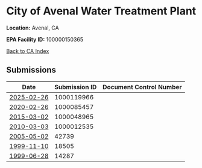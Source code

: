 # City of Avenal Water Treatment Plant

**Location:** Avenal, CA

**EPA Facility ID:** 100000150365

[Back to CA Index](../../index.md)

## Submissions

| Date | Submission ID | Document Control Number |
|------|--------------|-------------------------|
| [2025-02-26](submissions/1000119966.md) | 1000119966 |  |
| [2020-02-26](submissions/1000085457.md) | 1000085457 |  |
| [2015-03-02](submissions/1000048965.md) | 1000048965 |  |
| [2010-03-03](submissions/1000012535.md) | 1000012535 |  |
| [2005-05-02](submissions/42739.md) | 42739 |  |
| [1999-11-10](submissions/18505.md) | 18505 |  |
| [1999-06-28](submissions/14287.md) | 14287 |  |
